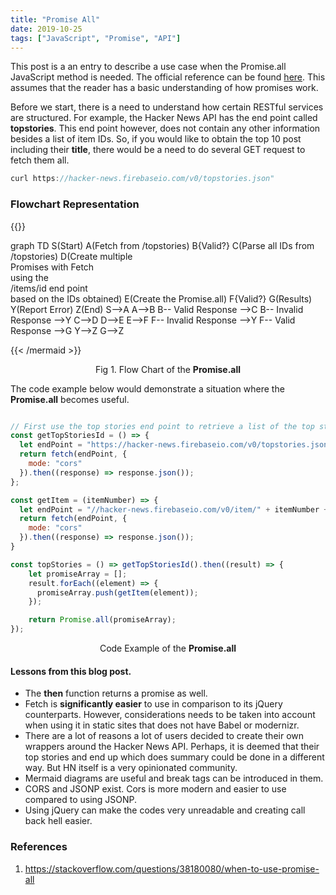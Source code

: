 ```yaml
---
title: "Promise All"
date: 2019-10-25
tags: ["JavaScript", "Promise", "API"]
---
```



This post is a an entry to describe a use case when the Promise.all JavaScript method is needed. The official reference can be found [here](https://developer.mozilla.org/en-US/docs/Web/JavaScript/Reference/Global_Objects/Promise/all). This assumes that the reader has a basic understanding of how promises work.


Before we start, there is a need to understand how certain RESTful services are structured. For example, the Hacker News API has the end point called **topstories**. This end point however, does not contain any other information besides a list of item IDs. So, if you would like to obtain the top 10 post including their **title**, there would be a need to do several GET request to fetch them all.

```javascript
curl https://hacker-news.firebaseio.com/v0/topstories.json"
```

### Flowchart Representation

{{<mermaid align="left">}}

  graph TD
      S(Start)
      A(Fetch from /topstories)
      B{Valid?}
      C(Parse all IDs from <br />/topstories)
      D(Create multiple <br />Promises with Fetch <br />using the <br />/items/id end point <br />based on the IDs obtained)
      E(Create the Promise.all)
      F{Valid?}
      G(Results)
      Y(Report Error)
      Z(End)
      S-->A
      A-->B
      B-- Valid Response -->C
      B-- Invalid Response -->Y
      C-->D
      D-->E
      E-->F
      F-- Invalid Response -->Y
      F-- Valid Response -->G
      Y-->Z
      G-->Z

{{< /mermaid >}}

<p align="center">Fig 1. Flow Chart of the <strong>Promise.all</strong> </p>



The code example below would demonstrate a situation where the **Promise.all** becomes useful.

```js

// First use the top stories end point to retrieve a list of the top stories
const getTopStoriesId = () => {
  let endPoint = "https://hacker-news.firebaseio.com/v0/topstories.json";
  return fetch(endPoint, {
    mode: "cors"
  }).then((response) => response.json());
};

const getItem = (itemNumber) => {
  let endPoint = "//hacker-news.firebaseio.com/v0/item/" + itemNumber + ".json";
  return fetch(endPoint, {
    mode: "cors"
  }).then((response) => response.json());
}

const topStories = () => getTopStoriesId().then((result) => {
    let promiseArray = [];
    result.forEach((element) => {
      promiseArray.push(getItem(element));
    });

    return Promise.all(promiseArray);
});

```

<p align="center">Code Example of the <strong>Promise.all</strong> </p>





#### Lessons from this blog post.

- The **then** function returns a promise as well. 
- Fetch is **significantly easier** to use in comparison to its jQuery counterparts. However, considerations needs to be taken into account when using it in static sites that does not have Babel or modernizr.
- There are a lot of reasons a lot of users decided to create their own wrappers around the Hacker News API. Perhaps, it is deemed that their top stories and end up which does summary could be done in a different way. But HN itself is a very opinionated community.
- Mermaid diagrams are useful and break tags can be introduced in them.
- CORS and JSONP exist. Cors is more modern and easier to use compared to using JSONP.
- Using jQuery can make the codes very unreadable and creating call back hell easier.


### References

1. https://stackoverflow.com/questions/38180080/when-to-use-promise-all



<script>
const getTopStoriesId = () => {
  let endPoint = "https://hacker-news.firebaseio.com/v0/topstories.json";
  return fetch(endPoint, {
    mode: "cors"
  }).then((response) => response.json());
};

const getItem = (itemNumber) => {
  let endPoint = "//hacker-news.firebaseio.com/v0/item/" + itemNumber + ".json";
  return fetch(endPoint, {
    mode: "cors"
  }).then((response) => response.json());
}

const topStories = () => getTopStoriesId().then((result) => {
    let promiseArray = [];
    result.forEach((element) => {
      promiseArray.push(getItem(element));
    });

    return Promise.all(promiseArray);
});

// const stories = topStories().then((result) => {
//   let titleStrings = "";
//   result.forEach((element) => {titleStrings += element["title"].toLocaleUpperCase()});
//   console.log(titleStrings);
// });

</script>